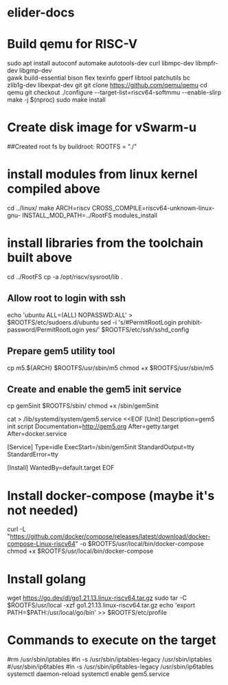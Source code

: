# elider-docs


# Build qemu for RISC-V
sudo apt install autoconf automake autotools-dev curl libmpc-dev libmpfr-dev libgmp-dev \
                 gawk build-essential bison flex texinfo gperf libtool patchutils bc \
                 zlib1g-dev libexpat-dev git
git clone https://github.com/qemu/qemu
cd qemu
git checkout
./configure --target-list=riscv64-softmmu --enable-slirp
make -j $(nproc)
sudo make install




# Create disk image for vSwarm-u

##Created root fs by buildroot:
ROOTFS = "./"

# install modules from linux kernel compiled above
cd ../linux/
make ARCH=riscv CROSS_COMPILE=riscv64-unknown-linux-gnu- INSTALL_MOD_PATH=../RootFS modules_install

# install libraries from the toolchain built above
cd ../RootFS
cp -a /opt/riscv/sysroot/lib  .


## Allow root to login with ssh
echo 'ubuntu ALL=(ALL) NOPASSWD:ALL' > $ROOTFS/etc/sudoers.d/ubuntu
sed -i 's/#PermitRootLogin prohibit-password/PermitRootLogin yes/' $ROOTFS/etc/ssh/sshd_config

## Prepare gem5 utility tool
cp m5.${ARCH} $ROOTFS/usr/sbin/m5
chmod +x $ROOTFS/usr/sbin/m5

## Create and enable the gem5 init service
cp gem5init $ROOTFS/sbin/
chmod +x /sbin/gem5init

cat > /lib/systemd/system/gem5.service <<EOF
[Unit]
Description=gem5 init script
Documentation=http://gem5.org
After=getty.target
After=docker.service

[Service]
Type=idle
ExecStart=/sbin/gem5init
StandardOutput=tty
StandardError=tty

[Install]
WantedBy=default.target
EOF

# Install docker-compose (maybe it's not needed)
curl -L "https://github.com/docker/compose/releases/latest/download/docker-compose-Linux-riscv64" -o $ROOTFS/usr/local/bin/docker-compose
chmod +x $ROOTFS/usr/local/bin/docker-compose


# Install golang
wget https://go.dev/dl/go1.21.13.linux-riscv64.tar.gz
sudo tar -C $ROOTFS/usr/local -xzf go1.21.13.linux-riscv64.tar.gz
echo 'export PATH=\$PATH:/usr/local/go/bin' >> $ROOTFS/etc/profile




# Commands to execute on the target
#rm /usr/sbin/iptables
#ln -s /usr/sbin/iptables-legacy /usr/sbin/iptables
#/usr/sbin/ip6tables
#ln -s /usr/sbin/ip6tables-legacy /usr/sbin/ip6tables
systemctl daemon-reload
systemctl enable gem5.service
